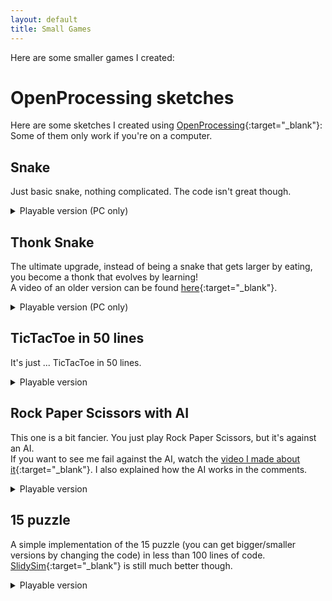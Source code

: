 ```yaml
---
layout: default
title: Small Games
---
```

Here are some smaller games I created:  

# OpenProcessing sketches
Here are some sketches I created using [OpenProcessing](https://www.openprocessing.org/user/105993/){:target="_blank"}:  
Some of them only work if you're on a computer.  

## Snake
Just basic snake, nothing complicated. The code isn't great though.  
<details>
	<summary>Playable version (PC only)</summary>
	<iframe src="https://www.openprocessing.org/sketch/543759/embed/" width="640" height="690"></iframe>
</details>

## Thonk Snake
The ultimate upgrade, instead of being a snake that gets larger by eating, you become a thonk that evolves by learning!  
A video of an older version can be found [here](https://youtu.be/6-wH3U9e17Y){:target="_blank"}.  
<details>
	<summary>Playable version (PC only)</summary>
	<iframe src="https://www.openprocessing.org/sketch/926565/embed/" width="640" height="700"></iframe>
</details>

## TicTacToe in 50 lines
It's just ... TicTacToe in 50 lines.  
<details>
	<summary>Playable version</summary>
	<iframe src="https://www.openprocessing.org/sketch/544011/embed/" width="600" height="660"></iframe>
</details>

## Rock Paper Scissors with AI
This one is a bit fancier. You just play Rock Paper Scissors, but it's against an AI.  
If you want to see me fail against the AI, watch the [video I made about it](https://youtu.be/MRiCQ_9FZhE){:target="_blank"}. I also explained how the AI works in the comments.  
<details>
	<summary>Playable version</summary>
	<iframe src="https://www.openprocessing.org/sketch/923067/embed/" width="1000" height="960"></iframe>
</details>

## 15 puzzle
A simple implementation of the 15 puzzle (you can get bigger/smaller versions by changing the code) in less than 100 lines of code.  
[SlidySim](https://slidysim.000webhostapp.com/){:target="_blank"} is still much better though.  
<details>
	<summary>Playable version</summary>
	<iframe src="https://www.openprocessing.org/sketch/953828/embed/" width="730" height="790"></iframe>
</details>
